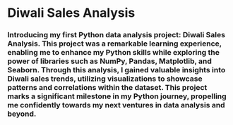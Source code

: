 # Diwali Sales Analysis 
### Introducing my first Python data analysis project: Diwali Sales Analysis. This project was a remarkable learning experience, enabling me to enhance my Python skills while exploring the power of libraries such as NumPy, Pandas, Matplotlib, and Seaborn. Through this analysis, I gained valuable insights into Diwali sales trends, utilizing visualizations to showcase patterns and correlations within the dataset. This project marks a significant milestone in my Python journey, propelling me confidently towards my next ventures in data analysis and beyond.

